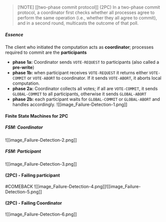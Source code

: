 
> [!NOTE] [[two-phase commit protocol]] (2PC)
> In a two-phase commit protocol, a coordinator first checks whether all processes agree to perform the same operation (i.e., whether they all agree to commit), and in a second round, multicasts the outcome of that poll.

##### Essence
The client who initiated the computation acts as **coordinator**; processes required to commit are the **participants**
- **phase 1a:** Coordinator sends `VOTE-REQUEST` to participants (also called a **pre-write**)
- **phase 1b:** when participant receives `VOTE-REQUEST` it returns either `VOTE-COMMIT` or `VOTE-ABORT` to coordinator. If it sends `VOTE-ABORT`, it aborts local computation.
- **phase 2a:** Coordinator collects all votes; if all are `VOTE-COMMIT`, it sends `GLOBAL-COMMIT` to all participants, otherwise it sends `GLOBAL-ABORT`
- **phase 2b:** each participant waits for `GLOBAL-COMMIT` or `GLOBAL-ABORT` and handles accordingly.
![[image_Failure-Detection-1.png]]
#### Finite State Machines for 2PC
##### FSM: Coordinator
![[image_Failure-Detection-2.png]]
##### FSM: Participant
![[image_Failure-Detection-3.png]]
#### (2PC) - Failing participant
#COMEBACK 
![[image_Failure-Detection-4.png]]![[image_Failure-Detection-5.png]]
#### (2PC) - Failing Coordinator
![[image_Failure-Detection-6.png]]

